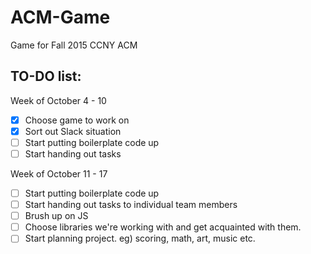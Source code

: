 # ACM-Game
Game for Fall 2015 CCNY ACM

TO-DO list:
-----------
Week of October 4 - 10

* [x] Choose game to work on
* [x] Sort out Slack situation
* [ ] Start putting boilerplate code up
* [ ] Start handing out tasks

Week of October 11 - 17

* [ ] Start putting boilerplate code up
* [ ] Start handing out tasks to individual team members
* [ ] Brush up on JS
* [ ] Choose libraries we're working with and get acquainted with them.
* [ ] Start planning project. eg) scoring, math, art, music etc.
